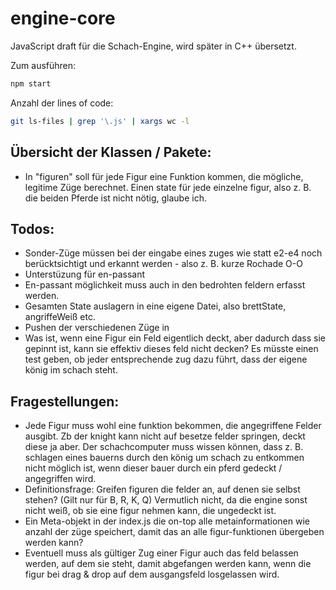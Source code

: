 # engine-core

JavaScript draft für die Schach-Engine, wird später in C++ übersetzt.

Zum ausführen:

```bash
npm start
```

Anzahl der lines of code:

```bash
git ls-files | grep '\.js' | xargs wc -l
```

## Übersicht der Klassen / Pakete:

-  In "figuren" soll für jede Figur eine Funktion kommen, die mögliche, legitime Züge berechnet. Einen state für jede einzelne figur, also z. B. die beiden Pferde ist nicht nötig, glaube ich.

## Todos:

-  Sonder-Züge müssen bei der eingabe eines zuges wie statt e2-e4 noch berücktsichtigt und erkannt werden - also z. B. kurze Rochade O-O
-  Unterstüzung für en-passant
-  En-passant möglichkeit muss auch in den bedrohten feldern erfasst werden.
-  Gesamten State auslagern in eine eigene Datei, also brettState, angriffeWeiß etc.
-  Pushen der verschiedenen Züge in
-  Was ist, wenn eine Figur ein Feld eigentlich deckt, aber dadurch dass sie gepinnt ist, kann sie effektiv dieses feld nicht decken? Es müsste einen test geben, ob jeder entsprechende zug dazu führt, dass der eigene könig im schach steht.

## Fragestellungen:

-  Jede Figur muss wohl eine funktion bekommen, die angegriffene Felder ausgibt. Zb der knight kann nicht auf besetze felder springen, deckt diese ja aber. Der schachcomputer muss wissen können, dass z. B. schlagen eines bauerns durch den könig um schach zu entkommen nicht möglich ist, wenn dieser bauer durch ein pferd gedeckt / angegriffen wird.
-  Definitionsfrage: Greifen figuren die felder an, auf denen sie selbst stehen? (Gilt nur für B, R, K, Q)
   Vermutlich nicht, da die engine sonst nicht weiß, ob sie eine figur nehmen kann, die ungedeckt ist.
-  Ein Meta-objekt in der index.js die on-top alle metainformationen wie anzahl der züge speichert, damit das an alle figur-funktionen übergeben werden kann?
-  Eventuell muss als gültiger Zug einer Figur auch das feld belassen werden, auf dem sie steht, damit abgefangen werden kann, wenn die figur bei drag & drop auf dem ausgangsfeld losgelassen wird.

